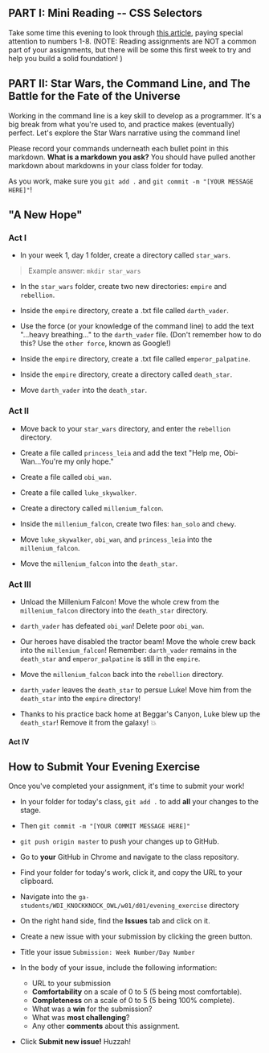 ## PART I: Mini Reading -- CSS Selectors

Take some time this evening to look through [this article](http://code.tutsplus.com/tutorials/--net-16048), paying special attention to numbers 1-8. (NOTE: Reading assignments are NOT a common part of your assignments, but there will be some this first week to try and help you build a solid foundation! )

## PART II:  Star Wars, the Command Line, and The Battle for the Fate of the Universe

Working in the command line is a key skill to develop as a programmer. It's a big break from what you're used to, and practice makes (eventually) perfect. Let's explore the Star Wars narrative using the command line!

Please record your commands underneath each bullet point in this markdown. **What is a markdown you ask?** You should have pulled another markdown about markdowns in your class folder for today.

As you work, make sure you `git add .` and `git commit -m "[YOUR MESSAGE HERE]"`!

## "A New Hope"
### Act I

* In your week 1, day 1 folder, create a directory called `star_wars`.

> Example answer: `mkdir star_wars`

* In the `star_wars` folder, create two new directories: `empire` and `rebellion`.

* Inside the `empire` directory, create a .txt file called `darth_vader`.

* Use the force (or your knowledge of the command line) to add the text "...heavy breathing..." to the `darth_vader` file. (Don't remember how to do this? Use the `other force`, known as Google!)

* Inside the `empire` directory, create a .txt file called `emperor_palpatine`.

* Inside the `empire` directory, create a directory called `death_star`.

* Move `darth_vader` into the `death_star`.

### Act II

* Move back to your `star_wars` directory, and enter the `rebellion` directory.

* Create a file called `princess_leia` and add the text "Help me, Obi-Wan...You're my only hope."

* Create a file called `obi_wan`.

* Create a file called `luke_skywalker`.

* Create a directory called `millenium_falcon`.

* Inside the `millenium_falcon`, create two files: `han_solo` and `chewy`.

* Move `luke_skywalker`, `obi_wan`, and `princess_leia` into the `millenium_falcon`.

* Move the `millenium_falcon` into the `death_star`.

### Act III

* Unload the Millenium Falcon! Move the whole crew from the `millenium_falcon` directory into the `death_star` directory.

* `darth_vader` has defeated `obi_wan`! Delete poor `obi_wan`.

* Our heroes have disabled the tractor beam! Move the whole crew back into the `millenium_falcon`! Remember: `darth_vader` remains in the `death_star` and `emperor_palpatine` is still in the `empire`.

* Move the `millenium_falcon` back into the `rebellion` directory.

* `darth_vader` leaves the `death_star` to persue Luke! Move him from the `death_star` into the `empire` directory!

* Thanks to his practice back home at Beggar's Canyon, Luke blew up the `death_star`! Remove it from the galaxy! :boom:

#### Act IV

## How to Submit Your Evening Exercise
Once you've completed your assignment, it's time to submit your work!

* In your folder for today's class, `git add .` to add **all** your changes to the stage.

* Then `git commit -m "[YOUR COMMIT MESSAGE HERE]"`

* `git push origin master` to push your changes up to GitHub.

* Go to **your** GitHub in Chrome and navigate to the class repository.

* Find your folder for today's work, click it, and copy the URL to your clipboard.

* Navigate into the `ga-students/WDI_KNOCKKNOCK_OWL/w01/d01/evening_exercise` directory

* On the right hand side, find the **Issues** tab and click on it.

* Create a new issue with your submission by clicking the green button.

* Title your issue `Submission: Week Number/Day Number`

* In the body of your issue, include the following information:
  * URL to your submission
  * **Comfortability** on a scale of 0 to 5 (5 being most comfortable).
  * **Completeness** on a scale of 0 to 5 (5 being 100% complete).
  * What was a **win** for the submission?
  * What was **most challenging**?
  * Any other **comments** about this assignment.

* Click **Submit new issue!** Huzzah!
